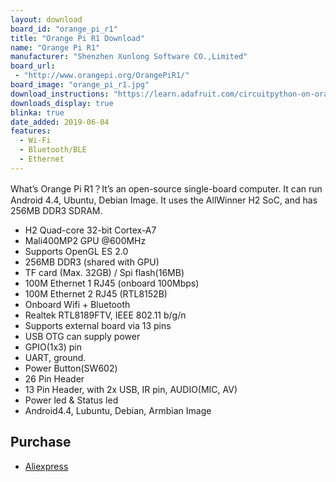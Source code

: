 ```yaml
---
layout: download
board_id: "orange_pi_r1"
title: "Orange Pi R1 Download"
name: "Orange Pi R1"
manufacturer: "Shenzhen Xunlong Software CO.,Limited"
board_url:
 - "http://www.orangepi.org/OrangePiR1/"
board_image: "orange_pi_r1.jpg"
download_instructions: "https://learn.adafruit.com/circuitpython-on-orangepi-linux/circuitpython-orangepi"
downloads_display: true
blinka: true
date_added: 2019-06-04
features:
  - Wi-Fi
  - Bluetooth/BLE
  - Ethernet
---
```


What’s Orange Pi R1？It’s an open-source single-board computer. It can run Android 4.4, Ubuntu, Debian Image. It uses the AllWinner H2 SoC, and has 256MB DDR3 SDRAM.

- H2 Quad-core 32-bit Cortex-A7
- Mali400MP2 GPU @600MHz
- Supports OpenGL ES 2.0
- 256MB DDR3 (shared with GPU)
- TF card (Max. 32GB) / Spi flash(16MB)
- 100M Ethernet 1 RJ45 (onboard 100Mbps)
- 100M Ethernet 2 RJ45 (RTL8152B)
- Onboard Wifi + Bluetooth
- Realtek RTL8189FTV, IEEE 802.11 b/g/n
- Supports external board via 13 pins
- USB OTG can supply power
- GPIO(1x3) pin
- UART, ground.
- Power Button(SW602)
- 26 Pin Header
- 13 Pin Header, with 2x USB, IR pin, AUDIO(MIC, AV)
- Power led & Status led
- Android4.4, Lubuntu, Debian, Armbian Image

## Purchase
* [Aliexpress](https://www.aliexpress.com/item/Orange-Pi-R1-H2-256MB-Quad-Core-Cortex-A7-Open-source-development-board-beyond-Raspberry-Pi/32827494728.html)
